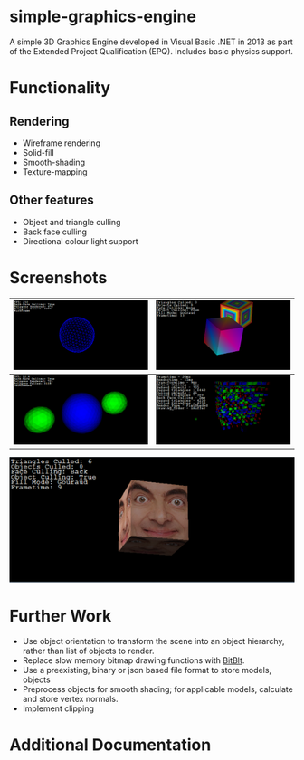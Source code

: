# simple-graphics-engine
A simple 3D Graphics Engine developed in Visual Basic .NET in 2013 as part of the Extended Project Qualification (EPQ). Includes basic physics support.

# Functionality
## Rendering
* Wireframe rendering
* Solid-fill
* Smooth-shading
* Texture-mapping

## Other features
* Object and triangle culling
* Back face culling
* Directional colour light support

# Screenshots
![Wireframe rendering](screenshots/wireframe-sphere.png? "Wireframe rendering") | ![Smooth shading and textures](screenshots/texture-smooth-shading.png "Smooth shading and textures")
-------------------------------------------------------------|-----------------------------------------------------------------------
![Flat shaded sphere](screenshots/flat-shaded-sphere.png? "Flat shaded sphere") | ![Testing performance with many objects](screenshots/cubes.png "Testing performance with many objects")

![A test image](screenshots/bean.png? "Texture mapped cube")

# Further Work
* Use object orientation to transform the scene into an object hierarchy, rather than list of objects to render.
* Replace slow memory bitmap drawing functions with [BitBlt](https://docs.microsoft.com/en-us/windows/win32/api/wingdi/nf-wingdi-bitblt).
* Use a preexisting, binary or json based file format to store models, objects
* Preprocess objects for smooth shading; for applicable models, calculate and store vertex normals.
* Implement clipping

# Additional Documentation
